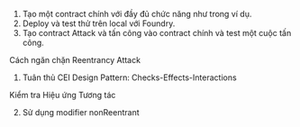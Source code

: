 1. Tạo một contract chính với đầy đủ chức năng như trong ví dụ. 
2. Deploy và test thử trên local với Foundry.
3. Tạo contract Attack và tấn công vào contract chính và test một cuộc tấn công.

Cách ngăn chặn Reentrancy Attack 

1. Tuân thủ CEI Design Pattern: Checks-Effects-Interactions

Kiểm tra
Hiệu ứng
Tương tác


2. Sử dụng modifier nonReentrant